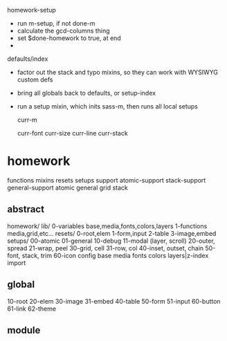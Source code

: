 homework-setup

- run m-setup, if not done-m
- calculate the gcd-columns thing
- set $done-homework to true, at end
-

defaults/index

- factor out the stack and typo mixins, so they can work with WYSIWYG custom defs
- bring all globals back to defaults, or setup-index
- run a setup mixin, which inits sass-m, then runs all local setups

    curr-m

    curr-font
    curr-size
    curr-line
    curr-stack


# homework

functions
mixins
resets
setups
  support
    atomic-support
    stack-support
    general-support
  atomic
  general
  grid
  stack


## abstract
  homework/
    lib/
      0-variables
        base,media,fonts,colors,layers
      1-functions
        media,grid,etc...
    resets/
      0-root,elem
      1-form,input
      2-table
      3-image,embed
    setups/
      00-atomic
      01-general
      10-debug
      11-modal (layer, scroll)
      20-outer, spread
      21-wrap, peel
      30-grid, cell
      31-row, col
      40-inset, outset, chain
      50-font, stack, trim
      60-icon
  config
    base media fonts colors layers|z-index
  import

## global
  10-root
  20-elem
  30-image
  31-embed
  40-table
  50-form
  51-input
  60-button
  61-link
  62-theme

## module
